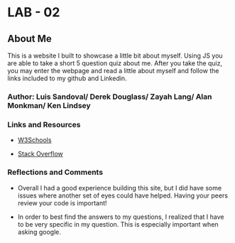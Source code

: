 # LAB - 02

## About Me

This is a website I built to showcase a little bit about myself. Using JS you are able to take a short 5 question quiz about me. After you take the quiz, you may enter the webpage and read a little about myself and follow the links included to my github and Linkedin.

### Author: Luis Sandoval/ Derek Douglass/ Zayah Lang/ Alan Monkman/ Ken Lindsey

### Links and Resources

- [W3Schools](https://www.w3schools.com/)

- [Stack Overflow](https://stackoverflow.com/)

### Reflections and Comments

- Overall I had a good experience building this site, but I did have some issues where another set of eyes could have helped. Having your peers review your code is important!

- In order to best find the answers to my questions, I realized that I have to be very specific in my question. This is especially important when asking google.
